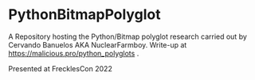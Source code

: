 # PythonBitmapPolyglot
A Repository hosting the Python/Bitmap polyglot research carried out by Cervando Banuelos AKA NuclearFarmboy. Write-up at https://malicious.pro/python_polyglots . 

Presented at FrecklesCon 2022
